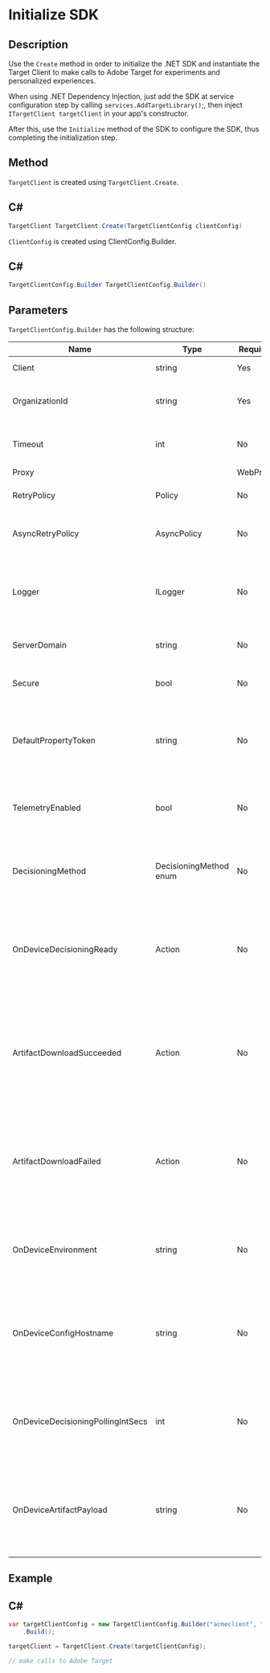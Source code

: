 # Initialize SDK

## Description

Use the `Create` method in order to initialize the .NET SDK and instantiate the Target Client to make calls to Adobe Target for experiments and personalized experiences.

When using .NET Dependency Injection, just add the SDK at service configuration step by calling `services.AddTargetLibrary()`;, then inject `ITargetClient targetClient` in your app's constructor.

After this, use the `Initialize` method of the SDK to configure the SDK, thus completing the initialization step.

## Method

`TargetClient` is created using `TargetClient.Create`.

<CodeBlock slots="heading, code" repeat="1" languages="csharp" />

## C\#

```csharp
TargetClient TargetClient.Create(TargetClientConfig clientConfig)
```

`ClientConfig` is created using ClientConfig.Builder.

<CodeBlock slots="heading, code" repeat="1" languages="csharp" />

## C\#

```csharp
TargetClientConfig.Builder TargetClientConfig.Builder()
```

## Parameters

`TargetClientConfig.Builder` has the following structure:

|Name|Type|Required|Default|Description|
| --- | --- | --- | --- | --- |
|Client|string|Yes|None|Target Client Id|
|OrganizationId|string|Yes|None|Experience Cloud Organization ID|
|Timeout|int|No|10000|Timeout for all requests in milliseconds|
|Proxy||WebProxy|No|null|Proxy for all Target requests|
|RetryPolicy|Policy|No|null|Retry Policy for all Target requests|
|AsyncRetryPolicy|AsyncPolicy|No|null|Async Retry Policy for all Target requests|
|Logger|ILogger|No|null|Used for debug logging of Target requests and responses|
|ServerDomain|string|No|`client.tt.omtrdc.net`|Overrides default hostname|
|Secure|bool|No|true|Unset to enforce HTTP scheme|
|DefaultPropertyToken|string|No|null|Sets the default property token for every `getOffers` call|
|TelemetryEnabled|bool|No|true|Send telemetry data for improving SDK usage experience|
|DecisioningMethod|DecisioningMethod enum|No|ServerSide|Must be set to OnDevice or Hybrid to enable on-device decisioning|
|OnDeviceDecisioningReady|Action|No|null|Delegate for on-device decisioning Ready event (called once when on-device decisioning is ready)|
|ArtifactDownloadSucceeded|Action|No|null|Delegate for on-device decisioning artifact download success (called on each successful artifact download)|
|ArtifactDownloadFailed|Action|No|null|Delegate for on-device decisioning artifact download failure (called on each failed artifact download)|
|OnDeviceEnvironment|string|No|production|Can be used to specify a different on-device environment such as staging|
|OnDeviceConfigHostname|string|No|`assets.adobetarget.com`|Can be used to specify a different host to use to download the on-device decisioning artifact file|
|OnDeviceDecisioningPollingIntSecs|int|No|300 (5 min)|Number of seconds between fetches of the on-device decisioning artifact file|
|OnDeviceArtifactPayload|string|No|null|Provides on-device decisioning with a local artifact payload to allow immediate execution|

## Example

<CodeBlock slots="heading, code" repeat="1" languages="csharp" />

## C\#

```csharp
var targetClientConfig = new TargetClientConfig.Builder("acmeclient", "ABCDEF012345677890ABCDEF0@AdobeOrg")
    .Build();

targetClient = TargetClient.Create(targetClientConfig);

// make calls to Adobe Target
```